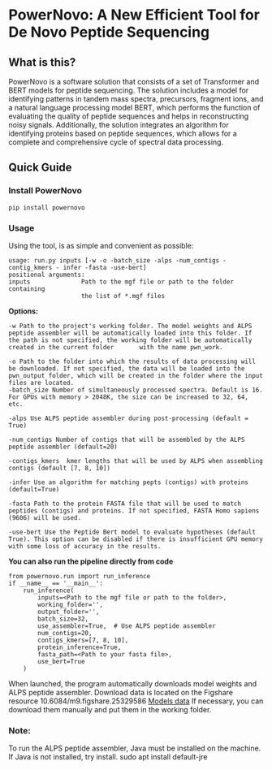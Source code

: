 # PowerNovo: A New Efficient Tool for De Novo Peptide Sequencing #

## What is this? ##
PowerNovo is a software solution that consists of a set of Transformer and BERT models for peptide sequencing. The solution includes a model for identifying patterns in tandem mass spectra, precursors, fragment ions, and a natural language processing model BERT, which performs the function of evaluating the quality of peptide sequences and helps in reconstructing noisy signals. Additionally, the solution integrates an algorithm for identifying proteins based on peptide sequences, which allows for a complete and comprehensive cycle of spectral data processing.

## Quick Guide ##
### Install PowerNovo ###
    pip install powernovo
    
### Usage ###
Using the tool, is as simple and convenient as possible:

    usage: run.py inputs [-w -o -batch_size -alps -num_contigs -contig_kmers - infer -fasta -use-bert]
    positional arguments:
    inputs              Path to the mgf file or path to the folder containing
                        the list of *.mgf files

**Options:**

    -w Path to the project's working folder. The model weights and ALPS peptide assembler will be automatically loaded into this folder. If the path is not specified, the working folder will be automatically created in the current folder       with the name pwn_work.
    
    -o Path to the folder into which the results of data processing will be downloaded. If not specified, the data will be loaded into the pwn_output folder, which will be created in the folder where the input files are located.
    -batch_size Number of simultaneously processed spectra. Default is 16. For GPUs with memory > 2048K, the size can be increased to 32, 64, etc.
    
    -alps Use ALPS peptide assembler during post-processing (default = True)
    
    -num_contigs Number of contigs that will be assembled by the ALPS peptide assembler (default=20)

    -contigs_kmers  kmer lengths that will be used by ALPS when assembling contigs (default [7, 8, 10])
    
    -infer Use an algorithm for matching pepts (contigs) with proteins (default=Тrue) 
    
    -fasta Path to the protein FASTA file that will be used to match peptides (contigs) and proteins. If not specified, FASTA Homo sapiens (9606) will be used.
    
    -use-bert Use the Peptide Bert model to evaluate hypotheses (default True). This option can be disabled if there is insufficient GPU memory with some loss of accuracy in the results.

**You can also run the pipeline directly from code**

    from powernovo.run import run_inference
    if __name__ == '__main__':
        run_inference(
            inputs=<Path to the mgf file or path to the folder>,
            working_folder='',
            output_folder='',
            batch_size=32,
            use_assembler=True,  # Use ALPS peptide assembler
            num_contigs=20,
            contigs_kmers=[7, 8, 10],
            protein_inference=True,
            fasta_path=<Path to your fasta file>,
            use_bert=True
        )
        
When launched, the program automatically downloads model weights and ALPS peptide assembler. Download data is located on the Figshare resource 10.6084/m9.figshare.25329586  [Models data](https://figshare.com/s/49d21966f8230445f2a4) 
If necessary, you can download them manually and put them in the working folder.

### Note: ###
To run the ALPS peptide assembler, Java must be installed on the machine. If Java is not installed, try install.
    sudo apt install default-jre

